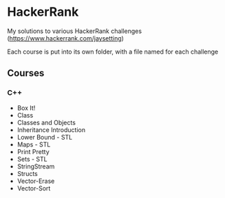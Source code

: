 # HackerRank
My solutions to various HackerRank challenges (https://www.hackerrank.com/jaysetting)

Each course is put into its own folder, with a file named for each challenge

## Courses
### C++
- Box It!
- Class
- Classes and Objects
- Inheritance Introduction
- Lower Bound - STL
- Maps - STL
- Print Pretty
- Sets - STL
- StringStream
- Structs
- Vector-Erase
- Vector-Sort
